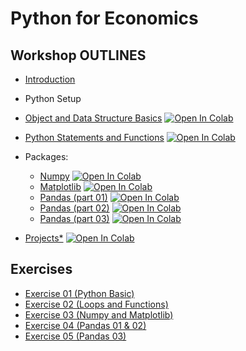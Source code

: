 # Python for Economics

## Workshop OUTLINES

- [Introduction](https://github.com/saeed-saffari/Py-for-econ-workshop-win2022/blob/main/Lecture/Py%20for%20Econ-Intro-UT%20Workshop-Sum%202021.pdf)
- Python Setup
- [Object and Data Structure Basics](https://github.com/saeed-saffari/Py-for-econ-workshop-win2022/blob/main/Lecture/1.%20Data%20Structure%20Basics.ipynb) [![Open In Colab](https://colab.research.google.com/assets/colab-badge.svg)](https://colab.research.google.com/github/saeed-saffari/Py-for-econ-workshop-win2022/blob/main/Lecture/1.%20Data%20Structure%20Basics.ipynb)

- [Python Statements and Functions](https://github.com/saeed-saffari/Py-for-econ-workshop-win2022/blob/main/Lecture/2.%20Conditional%20Control%20and%20Function.ipynb) [![Open In Colab](https://colab.research.google.com/assets/colab-badge.svg)](https://colab.research.google.com/github/saeed-saffari/Py-for-econ-workshop-win2022/blob/main/Lecture/2.%20Conditional%20Control%20and%20Function.ipynb)

- Packages:
  - [Numpy]() [![Open In Colab](https://colab.research.google.com/assets/colab-badge.svg)](https://colab.research.google.com/github/saeed-saffari/)
  - [Matplotlib]() [![Open In Colab](https://colab.research.google.com/assets/colab-badge.svg)](https://colab.research.google.com/github/saeed-saffari/)
  - [Pandas (part 01)]() [![Open In Colab](https://colab.research.google.com/assets/colab-badge.svg)](https://colab.research.google.com/github/saeed-saffari/)
  - [Pandas (part 02)]() [![Open In Colab](https://colab.research.google.com/assets/colab-badge.svg)](https://colab.research.google.com/github/saeed-saffari/)
  - [Pandas (part 03)]() [![Open In Colab](https://colab.research.google.com/assets/colab-badge.svg)](https://colab.research.google.com/github/saeed-saffari/)
  
  
- [Projects*]() [![Open In Colab](https://colab.research.google.com/assets/colab-badge.svg)](https://colab.research.google.com/github/saeed-saffari/)

## Exercises
- [Exercise 01 (Python Basic)](https://drive.google.com/drive/folders/1laC6km39KitfD4LXf_shPtPri7KE61lW?usp=sharing)
- [Exercise 02 (Loops and Functions)](https://drive.google.com/file/d/19b9Kok6rXEq6tMggbH8T31M0TRv5sERj/view?usp=sharing)
- [Exercise 03 (Numpy and Matplotlib)]()
- [Exercise 04 (Pandas 01 & 02)]()
- [Exercise 05 (Pandas 03)]()


